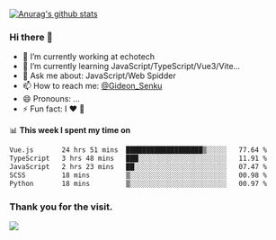 [![Anurag's github stats](https://github-readme-stats.vercel.app/api?username=gideonsenku)](https://github.com/anuraghazra/github-readme-stats)
### Hi there 👋
- 🔭 I’m currently working at echotech
- 🌱 I’m currently learning JavaScript/TypeScript/Vue3/Vite...
- 💬 Ask me about: JavaScript/Web Spidder 
- 📫 How to reach me: [@Gideon_Senku](https://t.me/Gideon_Senku)
- 😄 Pronouns: ...
- ⚡ Fun fact: I ❤️ 🎵

📊 **This week I spent my time on**
<!--START_SECTION:waka-->

```txt
Vue.js       24 hrs 51 mins  ███████████████████▒░░░░░   77.64 %
TypeScript   3 hrs 48 mins   ███░░░░░░░░░░░░░░░░░░░░░░   11.91 %
JavaScript   2 hrs 23 mins   ██░░░░░░░░░░░░░░░░░░░░░░░   07.47 %
SCSS         18 mins         ▒░░░░░░░░░░░░░░░░░░░░░░░░   00.98 %
Python       18 mins         ▒░░░░░░░░░░░░░░░░░░░░░░░░   00.97 %
```

<!--END_SECTION:waka-->


### Thank you for the visit.
![](http://profile-counter.glitch.me/gideonsenku/count.svg)
<!--
**GideonSenku/GideonSenku** is a ✨ _special_ ✨ repository because its `README.md` (this file) appears on your GitHub profile.

Here are some ideas to get you started:

- 🔭 I’m currently working on ...
- 🌱 I’m currently learning ...
- 👯 I’m looking to collaborate on ...
- 🤔 I’m looking for help with ...
- 💬 Ask me about ...
- 📫 How to reach me: ...
- 😄 Pronouns: ...
- ⚡ Fun fact: ...
-->
